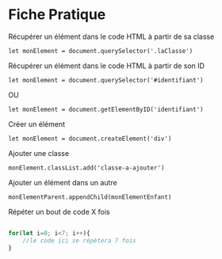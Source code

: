 # Fiche Pratique


Récupérer un élément dans le code HTML à partir de sa classe

`let monElement = document.querySelector('.laClasse')`

Récupérer un élément dans le code HTML à partir de son ID

`let monElement = document.querySelector('#identifiant')`

OU

`let monElement = document.getElementByID('identifiant')`

Créer un élément

`let monElement = document.createElement('div')`

Ajouter une classe

`monElement.classList.add('classe-a-ajouter')`

Ajouter un élément dans un autre

`monElementParent.appendChild(monElementEnfant)`

Répéter un bout de code X fois

```js

for(let i=0; i<7; i++){
    //le code ici se répètera 7 fois
}

```

